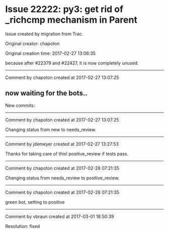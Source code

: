 # Issue 22222: py3: get rid of _richcmp mechanism in Parent

Issue created by migration from Trac.

Original creator: chapoton

Original creation time: 2017-02-27 13:06:35

because after #22379 and #22427, it is now completely unused.


---

Comment by chapoton created at 2017-02-27 13:07:25

now waiting for the bots..
----
New commits:


---

Comment by chapoton created at 2017-02-27 13:07:25

Changing status from new to needs_review.


---

Comment by jdemeyer created at 2017-02-27 13:27:53

Thanks for taking care of this! positive_review if tests pass.


---

Comment by chapoton created at 2017-02-28 07:21:35

Changing status from needs_review to positive_review.


---

Comment by chapoton created at 2017-02-28 07:21:35

green bot, setting to positive


---

Comment by vbraun created at 2017-03-01 18:50:39

Resolution: fixed

